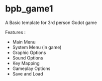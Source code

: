 # bpb_game1
A Basic template for 3rd person Godot game 

Features : 
- Main Menu
- System Menu (in game)
- Graphic Options
- Sound Options
- Key Mapping
- Gameplay Options
- Save and Load
